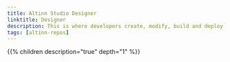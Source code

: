 ```yaml
---
title: Altinn Studio Designer
linktitle: Designer
description: This is where developers create, modify, build and deploy apps. In the background Designer uses Git to store code and config in Altinn Studio Repos.
tags: [altinn-repos]
--- 
```


{{% children description="true" depth="1" %}}
